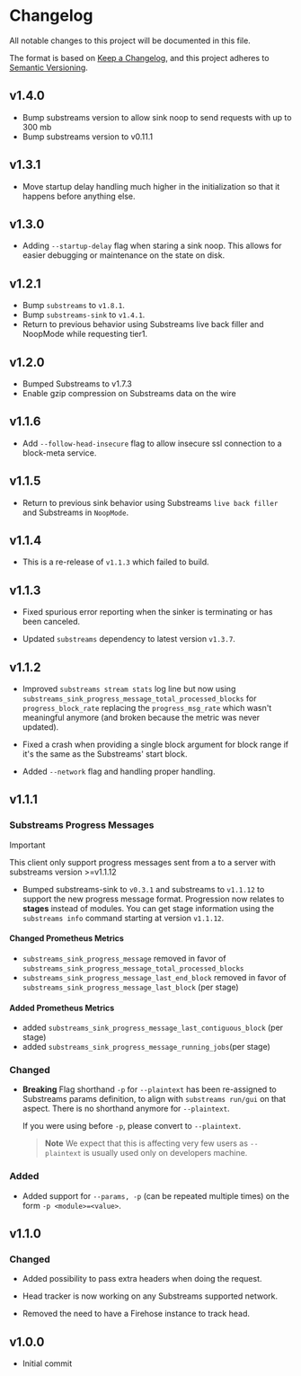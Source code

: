 # Changelog

All notable changes to this project will be documented in this file.

The format is based on [Keep a Changelog](https://keepachangelog.com/en/1.0.0/),
and this project adheres to [Semantic Versioning](https://semver.org/spec/v2.0.0.html).

## v1.4.0

* Bump substreams version to allow sink noop to send requests with up to 300 mb
* Bump substreams version to v0.11.1

## v1.3.1

* Move startup delay handling much higher in the initialization so that it happens before anything else.

## v1.3.0

* Adding `--startup-delay` flag when staring a sink noop. This allows for easier debugging or maintenance on the state on disk.

## v1.2.1

* Bump `substreams` to `v1.8.1`.
* Bump `substreams-sink` to `v1.4.1`.
* Return to previous behavior using Substreams live back filler and NoopMode while requesting tier1.

## v1.2.0

* Bumped Substreams to v1.7.3
* Enable gzip compression on Substreams data on the wire

## v1.1.6

* Add `--follow-head-insecure` flag to allow insecure ssl connection to a block-meta service.

## v1.1.5

* Return to previous sink behavior using Substreams `live back filler` and Substreams in `NoopMode`.

## v1.1.4

* This is a re-release of `v1.1.3` which failed to build.

## v1.1.3

* Fixed spurious error reporting when the sinker is terminating or has been canceled.

* Updated `substreams` dependency to latest version `v1.3.7`.

## v1.1.2

* Improved `substreams stream stats` log line but now using `substreams_sink_progress_message_total_processed_blocks` for `progress_block_rate` replacing the `progress_msg_rate` which wasn't meaningful anymore (and broken because the metric was never updated).

* Fixed a crash when providing a single block argument for block range if it's the same as the Substreams' start block.

* Added `--network` flag and handling proper handling.

## v1.1.1

### Substreams Progress Messages

> [!IMPORTANT]
> This client only support progress messages sent from a to a server with substreams version >=v1.1.12

* Bumped substreams-sink to `v0.3.1` and substreams to `v1.1.12` to support the new progress message format. Progression now relates to **stages** instead of modules. You can get stage information using the `substreams info` command starting at version `v1.1.12`.

#### Changed Prometheus Metrics

* `substreams_sink_progress_message` removed in favor of `substreams_sink_progress_message_total_processed_blocks`
* `substreams_sink_progress_message_last_end_block` removed in favor of `substreams_sink_progress_message_last_block` (per stage)

#### Added Prometheus Metrics

* added `substreams_sink_progress_message_last_contiguous_block` (per stage)
* added `substreams_sink_progress_message_running_jobs`(per stage)

### Changed

* **Breaking** Flag shorthand `-p` for `--plaintext` has been re-assigned to Substreams params definition, to align with `substreams run/gui` on that aspect. There is no shorthand anymore for `--plaintext`.

  If you were using before `-p`, please convert to `--plaintext`.

  > **Note** We expect that this is affecting very few users as `--plaintext` is usually used only on developers machine.

### Added

* Added support for `--params, -p` (can be repeated multiple times) on the form `-p <module>=<value>`.

## v1.1.0

### Changed

* Added possibility to pass extra headers when doing the request.

* Head tracker is now working on any Substreams supported network.

* Removed the need to have a Firehose instance to track head.

## v1.0.0

* Initial commit

